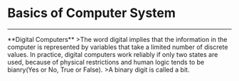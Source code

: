 # **Basics of Computer System**
<hr>
**Digital Computers**
>The word digital implies that the information in the computer is represented by variables that take a limited number of discrete values. In practice, digital computers work reliably if only two states are used, because of physical restrictions and human logic tends to be bianry(Yes or No, True or False).
>A binary digit is called a bit. 
